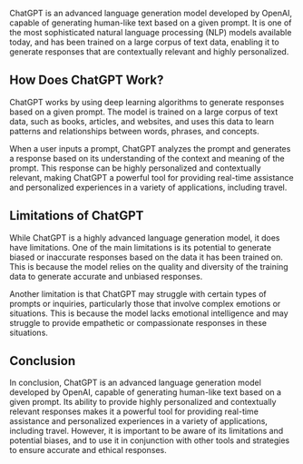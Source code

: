 
ChatGPT is an advanced language generation model developed by OpenAI, capable of generating human-like text based on a given prompt. It is one of the most sophisticated natural language processing (NLP) models available today, and has been trained on a large corpus of text data, enabling it to generate responses that are contextually relevant and highly personalized.

How Does ChatGPT Work?
----------------------

ChatGPT works by using deep learning algorithms to generate responses based on a given prompt. The model is trained on a large corpus of text data, such as books, articles, and websites, and uses this data to learn patterns and relationships between words, phrases, and concepts.

When a user inputs a prompt, ChatGPT analyzes the prompt and generates a response based on its understanding of the context and meaning of the prompt. This response can be highly personalized and contextually relevant, making ChatGPT a powerful tool for providing real-time assistance and personalized experiences in a variety of applications, including travel.

Limitations of ChatGPT
----------------------

While ChatGPT is a highly advanced language generation model, it does have limitations. One of the main limitations is its potential to generate biased or inaccurate responses based on the data it has been trained on. This is because the model relies on the quality and diversity of the training data to generate accurate and unbiased responses.

Another limitation is that ChatGPT may struggle with certain types of prompts or inquiries, particularly those that involve complex emotions or situations. This is because the model lacks emotional intelligence and may struggle to provide empathetic or compassionate responses in these situations.

Conclusion
----------

In conclusion, ChatGPT is an advanced language generation model developed by OpenAI, capable of generating human-like text based on a given prompt. Its ability to provide highly personalized and contextually relevant responses makes it a powerful tool for providing real-time assistance and personalized experiences in a variety of applications, including travel. However, it is important to be aware of its limitations and potential biases, and to use it in conjunction with other tools and strategies to ensure accurate and ethical responses.
